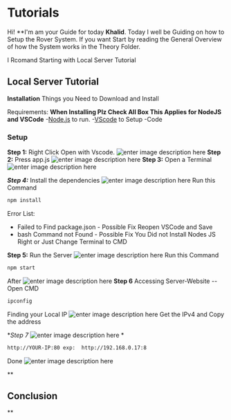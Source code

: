 # Tutorials

Hi! **I'm am your Guide for today **Khalid**. Today I well be Guiding on how to Setup the Rover System.  If you want Start by reading the General Overview of how the System works in the Theory Folder.

I Rcomand Starting with Local Server Tutorial

## Local Server Tutorial

**Installation**
Things you Need to Download and Install 

Requirements:
**When Installing Plz Check All Box This Applies for NodeJS and VSCode**
-[Node.js](https://nodejs.org/) to run. 
-[VScode](https://code.visualstudio.com/download) to Setup 
-Code
### Setup
**Step 1:**
Right Click Open with Vscode. 
![enter image description here](https://lh3.googleusercontent.com/MTlazCO78KG5fZcfvPOmN-x0nDXYvQaPcKu9lqnBv1nETBgd6r1sBpyOWFWWUkcQOEYVgbPAfSoSnQ)
**Step 2:** 
Press app.js
![enter image description here](https://lh3.googleusercontent.com/-__y0si_BJudPAyhqrm0rhg85OVsBFabskloeYgJux76eDroRLKWwK4nh3aR0UiNI90mqvd3hOusjQ)
**Step 3:**
Open a Terminal 
![enter image description here](https://lh3.googleusercontent.com/Mt2uzGpV_x7O2s80O_WUbnWCt6KlIcHPJLYO7fx_8vKehiYYo0aOFiy3DcvB2dTvw05Qmyj8gmYWRg)

***Step 4:***
Install the dependencies
![enter image description here](https://lh3.googleusercontent.com/Yi2r3Sm7fj9dondL8RtSSbq6kjufX7N_H1F02N3UalxyYIDmIwNmUeNqdwaQUG5UOYo6cJkEmKKUsw)
Run this Command
```sh
npm install 
```

  Error List:
  
- Failed to Find package.json - Possible Fix Reopen VSCode and Save 
- bash Command not Found - Possible Fix You Did not Install Nodes JS Right or Just Change Terminal to CMD 

**Step 5:**
Run the Server
![enter image description here](https://lh3.googleusercontent.com/npM6eacwvlZprYzytBujMIRu6hhbcOVfBwrLsfjP9QoaGj17oUWTwRGlARjdzCz_5p5FxG5H4slUhA)
Run this Command
```sh
npm start
```
After 
![enter image description here](https://lh3.googleusercontent.com/mN4nwwH7X859mw2fmy7AN0ik6qnhIRlXvI03Wp7hL5a6wR5dmdTl7me2TxvQhc5u0p_hxmkGsAiJ3g)
**Step 6**
Accessing Server-Website
--Open CMD 
```sh
ipconfig
```
Finding your Local IP
![enter image description here](https://lh3.googleusercontent.com/32gQwKH8TiBWzQ5FdqoWD1tHIZ98nR_SulQegiJD3EklzjegLWKzTB3yoEZ0TZ6QY5rddH5hOYX8xQ)
Get the IPv4 and Copy the address 

**Step 7*
![enter image description here](https://lh3.googleusercontent.com/kM6WoJG_86jvQg2FslgFd0slQ0KuU9znf2GHCpahkmsroFMzHc25ktNTvFgfJsy1bfTzseysS99g5w)
*
```sh
http://YOUR-IP:80 exp:  http://192.168.0.17:8
```
Done
![enter image description here](https://lh3.googleusercontent.com/dmo4QI9A5kn3SJmGz_KmmFsX_8p2YfT_GJpc6vqYBBWGoigxHTNmcnasyjWRf25H8dA_dvARuHfbFg)


**

## Conclusion

**
